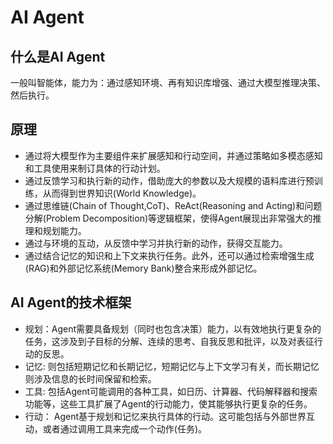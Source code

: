 # AI Agent

## 什么是AI Agent
一般叫智能体，能力为：通过感知环境、再有知识库增强、通过大模型推理决策、然后执行。

## 原理
- 通过将大模型作为主要组件来扩展感知和行动空间，并通过策略如多模态感知和工具使用来制订具体的行动计划。
- 通过反馈学习和执行新的动作，借助庞大的参数以及大规模的语料库进行预训练，从而得到世界知识(World Knowledge)。
- 通过思维链(Chain of Thought,CoT)、ReAct(Reasoning and Acting)和问题分解(Problem Decomposition)等逻辑框架，使得Agent展现出非常强大的推理和规划能力。
- 通过与环境的互动，从反馈中学习并执行新的动作，获得交互能力。
- 通过结合记忆的知识和上下文来执行任务。此外，还可以通过检索增强生成(RAG)和外部记忆系统(Memory Bank)整合来形成外部记忆。

## AI Agent的技术框架
- 规划：Agent需要具备规划（同时也包含决策）能力，以有效地执行更复杂的任务，这涉及到子目标的分解、连续的思考、自我反思和批评，以及对表征行动的反思。
- 记忆: 则包括短期记忆和长期记忆，短期记忆与上下文学习有关，而长期记忆则涉及信息的长时间保留和检索。
- 工具: 包括Agent可能调用的各种工具，如日历、计算器、代码解释器和搜索功能等，这些工具扩展了Agent的行动能力，使其能够执行更复杂的任务。
- 行动： Agent基于规划和记忆来执行具体的行动。这可能包括与外部世界互动，或者通过调用工具来完成一个动作(任务)。